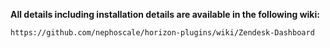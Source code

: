 **All details including installation details are available in the following wiki:**

```
https://github.com/nephoscale/horizon-plugins/wiki/Zendesk-Dashboard
```
